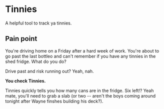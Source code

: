 # Tinnies

A helpful tool to track ya tinnies. 

## Pain point
You're driving home on a Friday after a hard week of work. You're about to go past the last bottleo and can't remember if you have any tinnies in the shed fridge. What do you do?

Drive past and risk running out? Yeah, nah.

**You check Tinnies.**

Tinnies quickly tells you how many cans are in the fridge. Six left!? Yeah mate, you'll need to grab a slab (or two -- aren't the boys coming around tonight after Wayne finshes building his deck?).
